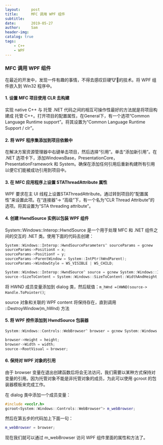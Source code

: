```yaml
---
layout:     post
title:      MFC 调用 WPF 组件
subtitle:   
date:       2019-05-27
author:     Sam
header-img: 
catalog: true
tags:
    - C++
    - WPF
---
```

### MFC 调用 WPF 组件

在最近的开发中，发现一件有趣的事情，不得去感叹巨硬🐮🍺的技术。将 WPF 组件嵌入到 Win32 程序中。

#### 1. 设置 MFC 项目使用 CLR 去构建

实现 native C++ 与 托管 .NET 代码之间的相互可操作性最好的方法就是将项目构建成 托管 C++。打开项目的配置属性，在General下，有一个选项“Common Language Runtime support”。将其设置为“Common Language Runtime Support / clr”。

#### 2. 将 WPF 程序集添加到项目依赖中

在解决方案资源管理器中右键单击项目，然后选择“引用”。单击“添加新引用”。在 .NET 选项卡下，添加WindowsBase，PresentationCore，PresentationFramework 和 System。确保在添加任何引用后重新构建所有引用以便它们能被成功引用到项目中。

#### 3. 在 MFC 应用程序上设置 STAThreadAttribute 属性

WPF 要求在主 UI 线程上设置STAThreadAttribute。通过转到项目的“配置属性”来设置此项。在“连接器”-> “高级”下，有一个名为“CLR Thread Attribute”的选项。将其设置为“STA threading attribute”。

#### 4. 创建 HwndSource 实例以包装 WPF 组件

System::Windows::Interop::HwndSource 是一个用于处理 MFC 和 .NET 组件之间的交互的 .NET 类。使用下面的代码去创建：

```C++
System::Windows::Interop::HwndSourceParameters^ sourceParams = gcnew     System::Windows::Interop::HwndSourceParameters("MyWindowName");
sourceParams->PositionX = x;
sourceParams->PositionY = y;
sourceParams->ParentWindow = System::IntPtr(hWndParent);
sourceParams->WindowStyle = WS_VISIBLE | WS_CHILD;

System::Windows::Interop::HwndSource^ source = gcnew System::Windows::Interop::HwndSource(*sourceParams);
source->SizeToContent = System::Windows::SizeToContent::WidthAndHeight;
```

将 HWND 成员变量添加到 dialog 类，然后赋值：```m_hWnd =(HWND)source-> Handle.ToPointer()```;

source 对象和关联的 WPF content 将保持存在，直到调用 ::DestroyWindow(m_hWnd) 方法

#### 5. 将 WPF 控件添加到 HwndSource 包装器

```C++
System::Windows::Controls::WebBrowser^ browser = gcnew System::Windows::Controls::WebBrowser();

browser->Height = height;
browser->Width = width;
source->RootVisual = browser;
```

#### 6. 保持对 WPF 对象的引用

由于 browser 变量在退出创建函数后将会无法访问，我们需要以某种方式保持对变量的引用。因为托管对象不能是非托管对象的成员，为此可以使用 gcroot 的包装器模板来完成工作。

在 dialog 类中添加一个成员变量：

```C++
#include <vcclr.h>
gcroot<System::Windows::Controls::WebBrowser^> m_webBrowser;
```

然后在第五步的代码加上下面一句：


```C++
m_webBrowser = browser;
```

现在我们就可以通过 m_webBrowser 访问 WPF 组件里面的属性和方法了。